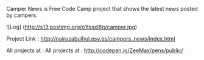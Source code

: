 
Camper News is Free Code Camp project that shows the latest news posted by campers. 

![Log] (http://s13.postimg.org/o1tssxl8n/camper.jpg)
 
 Project Link : http://nairuzabulhul.esy.es/campers_news/index.html
 
 All projects at : All projects at : http://codepen.io/ZeeMax/pens/public/
